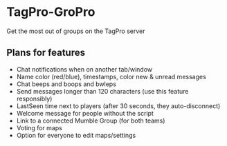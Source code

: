 # TagPro-GroPro
Get the most out of groups on the TagPro server

## Plans for features
- Chat notifications when on another tab/window
- Name color (red/blue), timestamps, color new & unread messages
- Chat beeps and boops and bwleps
- Send messages longer than 120 characters (use this feature responsibly)
- LastSeen time next to players (after 30 seconds, they auto-disconnect)
- Welcome message for people without the script
- Link to a connected Mumble Group (for both teams)
- Voting for maps
- Option for everyone to edit maps/settings
